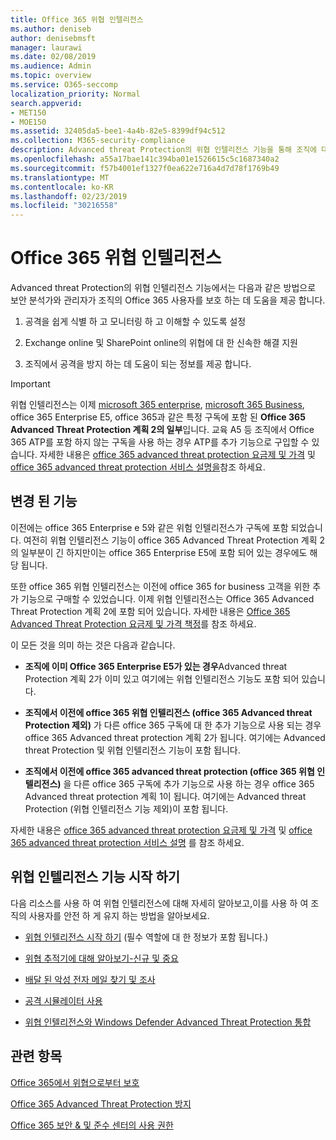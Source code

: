 ```yaml
---
title: Office 365 위협 인텔리전스
ms.author: deniseb
author: denisebmsft
manager: laurawi
ms.date: 02/08/2019
ms.audience: Admin
ms.topic: overview
ms.service: O365-seccomp
localization_priority: Normal
search.appverid:
- MET150
- MOE150
ms.assetid: 32405da5-bee1-4a4b-82e5-8399df94c512
ms.collection: M365-security-compliance
description: Advanced threat Protection의 위협 인텔리전스 기능을 통해 조직에 대 한 위협을 조사 하 고, 맬웨어, 피싱 및 기타 공격에 대처 하 고, Office 365에서 사용자를 대신 하 여 검색 한 기타 공격과 위협 지표를 검색할 수 있는 방법을 알아봅니다.
ms.openlocfilehash: a55a17bae141c394ba01e1526615c5c1687340a2
ms.sourcegitcommit: f57b4001ef1327f0ea622e716a4d7d78f1769b49
ms.translationtype: MT
ms.contentlocale: ko-KR
ms.lasthandoff: 02/23/2019
ms.locfileid: "30216558"
---
```

# <a name="office-365-threat-intelligence"></a>Office 365 위협 인텔리전스

Advanced threat Protection의 위협 인텔리전스 기능에서는 다음과 같은 방법으로 보안 분석가와 관리자가 조직의 Office 365 사용자를 보호 하는 데 도움을 제공 합니다.
  
1. 공격을 쉽게 식별 하 고 모니터링 하 고 이해할 수 있도록 설정
    
2. Exchange online 및 SharePoint online의 위협에 대 한 신속한 해결 지원
    
3. 조직에서 공격을 방지 하는 데 도움이 되는 정보를 제공 합니다.
    
> [!IMPORTANT]
> 위협 인텔리전스는 이제 [microsoft 365 enterprise](https://www.microsoft.com/microsoft-365/enterprise/home), [microsoft 365 Business](https://www.microsoft.com/microsoft-365/business), office 365 Enterprise E5, office 365과 같은 특정 구독에 포함 된 **Office 365 Advanced Threat Protection 계획 2의 일부**입니다. 교육 A5 등 조직에서 Office 365 ATP를 포함 하지 않는 구독을 사용 하는 경우 ATP를 추가 기능으로 구입할 수 있습니다. 자세한 내용은 [office 365 advanced threat protection 요금제 및 가격](https://products.office.com/exchange/advance-threat-protection) 및 [office 365 advanced threat protection 서비스 설명을](https://docs.microsoft.com/en-us/office365/servicedescriptions/office-365-advanced-threat-protection-service-description#whats-new-in-office-365-advanced-threat-protection-atp)참조 하세요. 
  
## <a name="whats-changing"></a>변경 된 기능

이전에는 office 365 Enterprise e 5와 같은 위험 인텔리전스가 구독에 포함 되었습니다. 여전히 위협 인텔리전스 기능이 office 365 Advanced Threat Protection 계획 2의 일부분이 긴 하지만이는 office 365 Enterprise E5에 포함 되어 있는 경우에도 해당 됩니다. 

또한 office 365 위협 인텔리전스는 이전에 office 365 for business 고객을 위한 추가 기능으로 구매할 수 있었습니다. 이제 위협 인텔리전스는 Office 365 Advanced Threat Protection 계획 2에 포함 되어 있습니다. 자세한 내용은 [Office 365 Advanced Threat Protection 요금제 및 가격 책정](https://products.office.com/exchange/advance-threat-protection)를 참조 하세요.

이 모든 것을 의미 하는 것은 다음과 같습니다.

- **조직에 이미 Office 365 Enterprise E5가 있는 경우**Advanced threat Protection 계획 2가 이미 있고 여기에는 위협 인텔리전스 기능도 포함 되어 있습니다.

- **조직에서 이전에 office 365 위협 인텔리전스 (office 365 Advanced threat Protection 제외)** 가 다른 office 365 구독에 대 한 추가 기능으로 사용 되는 경우 office 365 Advanced threat protection 계획 2가 됩니다. 여기에는 Advanced threat Protection 및 위협 인텔리전스 기능이 포함 됩니다. 

- **조직에서 이전에 office 365 advanced threat protection (office 365 위협 인텔리전스)** 을 다른 office 365 구독에 추가 기능으로 사용 하는 경우 office 365 Advanced threat protection 계획 1이 됩니다. 여기에는 Advanced threat Protection (위협 인텔리전스 기능 제외)이 포함 됩니다.

자세한 내용은 [office 365 advanced threat protection 요금제 및 가격](https://products.office.com/exchange/advance-threat-protection) 및 [office 365 advanced threat protection 서비스 설명](https://docs.microsoft.com/en-us/office365/servicedescriptions/office-365-advanced-threat-protection-service-description#whats-new-in-office-365-advanced-threat-protection-atp) 를 참조 하세요.

## <a name="get-started-with-threat-intelligence-capabilities"></a>위협 인텔리전스 기능 시작 하기

다음 리소스를 사용 하 여 위협 인텔리전스에 대해 자세히 알아보고,이를 사용 하 여 조직의 사용자를 안전 하 게 유지 하는 방법을 알아보세요.
  
- [위협 인텔리전스 시작 하기](get-started-with-ti.md) (필수 역할에 대 한 정보가 포함 됩니다.) 
    
- [위협 추적기에 대해 알아보기-신규 및 중요](threat-trackers.md)
    
- [배달 된 악성 전자 메일 찾기 및 조사](investigate-malicious-email-that-was-delivered.md)
    
- [공격 시뮬레이터 사용](attack-simulator.md)
    
- [위협 인텔리전스와 Windows Defender Advanced Threat Protection 통합](integrate-office-365-ti-with-wdatp.md)
    
## <a name="related-topics"></a>관련 항목

[Office 365에서 위협으로부터 보호](protect-against-threats.md)
  
[Office 365 Advanced Threat Protection 방지](office-365-atp.md)
  
[Office 365 보안 &amp; 및 준수 센터의 사용 권한](permissions-in-the-security-and-compliance-center.md)
  

